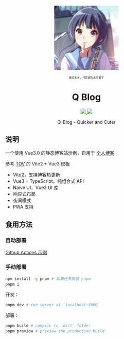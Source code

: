 <p align='center'>
  <img src='docs/logo.png' width='200'/>
</p>

<p align='center' style="font-size: 0.6em;">图文无关，只是因为太可爱了</p>

<h1 align='center'>Q Blog</h1>

<p align="center">

  <a href="https://github.com/liuly0322/Q-Blog/blob/main/LICENSE">
    <img src="https://img.shields.io/github/license/liuly0322/Q-Blog?color=blue">
  </a>

  <a href="https://www.codefactor.io/repository/github/liuly0322/q-blog">
    <img src="https://img.shields.io/codefactor/grade/github/liuly0322/q-blog/main">
  </a>

</p>

<p align='center'>Q-Blog - Quicker and Cuter</p>

## 说明

一个使用 Vue3.0 的静态博客站示例，自用于 [个人博客](http://blog.liuly.moe)

参考 [TOV](https://github.com/dishait/tov-template) 的 Vite2 + Vue3 模板

- Vite2，支持博客热更新
- Vue3 + TypeScript，纯组合式 API
- Naive UI，Vue3 UI 库
- 响应式布局
- 夜间模式
- PWA 支持

## 食用方法

### 自动部署

[Github Actions 示例](https://github.com/liuly0322/Q-Blog/blob/main/.github/workflows/build.yml)

### 手动部署

```bash
npm install -g pnpm # 如果还未安装 pnpm
pnpm i
```

开发：

```bash
pnpm dev # run server at `localhost:3000`
```

部署：

```bash
pnpm build # compile to `dist` folder
pnpm preview # preview the production build
```
